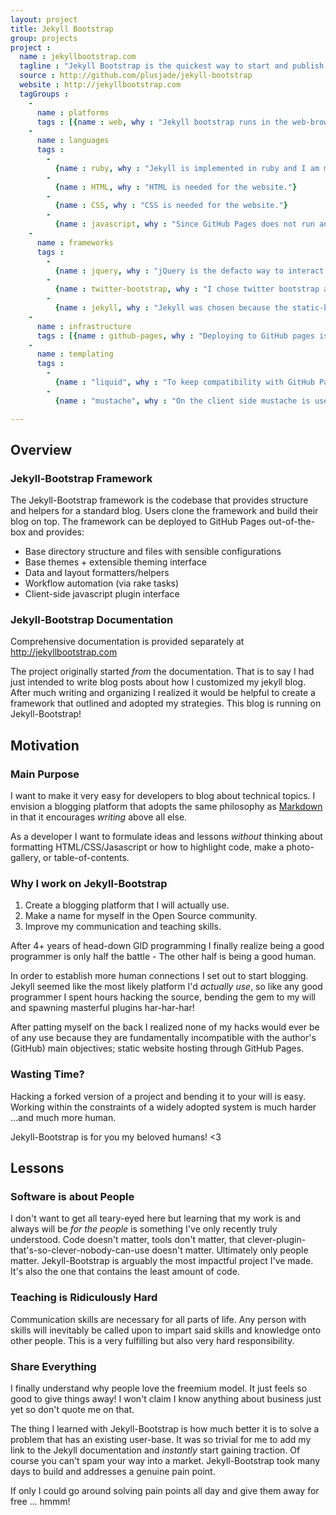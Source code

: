 ```yaml
---
layout: project
title: Jekyll Bootstrap
group: projects
project :
  name : jekyllbootstrap.com
  tagline : "Jekyll Bootstrap is the quickest way to start and publish your Jekyll powered blog. It's 100% compatible with GitHub pages."
  source : http://github.com/plusjade/jekyll-bootstrap
  website : http://jekyllbootstrap.com
  tagGroups :
    -
      name : platforms
      tags : [{name : web, why : "Jekyll bootstrap runs in the web-browser with plans to add mobile browser support."}]
    -
      name : languages
      tags :
        -
          {name : ruby, why : "Jekyll is implemented in ruby and I am most proficient in ruby." }
        - 
          {name : HTML, why : "HTML is needed for the website."}
        -
          {name : CSS, why : "CSS is needed for the website."}
        - 
          {name : javascript, why : "Since GitHub Pages does not run any custom ruby plugins I'm taking advantage of client-side programming to accomplish more advanced features."}
    -
      name : frameworks
      tags :
        -
          {name : jquery, why : "jQuery is the defacto way to interact easily with the DOM."}
        - 
          {name : twitter-bootstrap, why : "I chose twitter bootstrap as a way to standardize and speed up design iteration."}
        -
          {name : jekyll, why : "Jekyll was chosen because the static-blog movement really aligns with putting 'publishing' ahead of everything. No server infrastructure or database requirements means the fastest path to publishing." }
    -    
      name : infrastructure
      tags : [{name : github-pages, why : "Deploying to GitHub pages is beautiful in terms of speed and workflow. As a git/github user deploying cannot possibly be faster."}]
    -
      name : templating
      tags : 
        - 
          {name : "liquid", why : "To keep compatibility with GitHub Pages I needed to make extensive use of Liquid. All helpers are essentially packaged liquid code made available to the user."}
        -
          {name : "mustache", why : "On the client side mustache is used to easily provide HTML templating to data-objects." }

---
```


## Overview

### Jekyll-Bootstrap Framework

The Jekyll-Bootstrap framework is the codebase that provides structure and helpers for a standard blog.
Users clone the framework and build their blog on top. The framework can be deployed to GitHub Pages out-of-the-box and provides:

- Base directory structure and files with sensible configurations
- Base themes + extensible theming interface
- Data and layout formatters/helpers 
- Workflow automation (via rake tasks)
- Client-side javascript plugin interface

### Jekyll-Bootstrap Documentation

Comprehensive documentation is provided separately at <http://jekyllbootstrap.com>

The project originally started _from_ the documentation. That is to say I had just intended
to write blog posts about how I customized my jekyll blog. After much writing and organizing I realized
it would be helpful to create a framework that outlined and adopted my strategies. This blog is running on Jekyll-Bootstrap!



## Motivation

### Main Purpose

I want to make it very easy for developers to blog about technical topics.
I envision a blogging platform that adopts the same philosophy as [Markdown](http://daringfireball.net/projects/markdown/syntax#philosophy) in that 
it encourages _writing_ above all else. 

As a developer I want to formulate ideas and lessons _without_ thinking about formatting HTML/CSS/Jasascript
or how to highlight code, make a photo-gallery, or table-of-contents. 


### Why I work on Jekyll-Bootstrap

1. Create a blogging platform that I will actually use.
2. Make a name for myself in the Open Source community.
3. Improve my communication and teaching skills.

After 4+ years of head-down GID programming I finally realize being a good programmer is only half the battle - The other half is being a good human.

In order to establish more human connections I set out to start blogging.
Jekyll seemed like the most likely platform I'd _actually use_, so like any good programmer I spent hours hacking the source,
bending the gem to my will and spawning masterful plugins har-har-har!

After patting myself on the back I realized none of my hacks would ever be of any use because they are fundamentally incompatible with 
the author's (GitHub) main objectives; static website hosting through GitHub Pages.

### Wasting Time?

Hacking a forked version of a project and bending it to your will is easy.
Working within the constraints of a widely adopted system is much harder ...and much more human.

Jekyll-Bootstrap is for you my beloved humans! &lt;3


## Lessons

### Software is about People

I don't want to get all teary-eyed here but learning that my work is and always will be
_for the people_ is something I've only recently truly understood. Code doesn't matter, tools don't matter,
that clever-plugin-that's-so-clever-nobody-can-use doesn't matter. Ultimately only people matter.
Jekyll-Bootstrap is arguably the most impactful project I've made. It's also the one that contains the least amount of code.

### Teaching is Ridiculously Hard

Communication skills are necessary for all parts of life. Any person with skills will inevitably be called upon
to impart said skills and knowledge onto other people. This is a very fulfilling but also very hard responsibility.

### Share Everything

I finally understand why people love the freemium model. It just feels so good to 
give things away! I won't claim I know anything about business just yet so don't quote me on that.

The thing I learned with Jekyll-Bootstrap is how much better it is to solve a problem
that has an existing user-base. It was so trivial for me to add my link to the Jekyll documentation and _instantly_ start gaining traction.
Of course you can't spam your way into a market. Jekyll-Bootstrap took many days to build and addresses a genuine pain point.

If only I could go around solving pain points all day and give them away for free ... hmmm!
